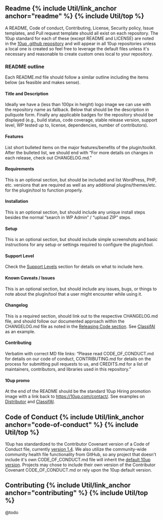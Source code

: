 <h2 id="readme" class="anchor-heading">Readme {% include Util/link_anchor anchor="readme" %} {% include Util/top %}</h2>

A README, Code of conduct, Contributing, License, Security policy, Issue templates, and Pull request template should all exist on each repository.  The 10up standard for each of these (except README and LICENSE) are noted in the [10up .github repository](https://github.com/10up/.github) and will appear in all 10up repositories unless a local one is created so feel free to leverage the default files unless it's necessary and reasonable to create custom ones local to your repository.

### README outline

Each README.md file should follow a similar outline including the items below (as feasible and makes sense).

#### Title and Description

Ideally we have a (less than 100px in height) logo image we can use with the repository name as fallback.  Below that should be the description in pullquote form.  Finally any applicable badges for the repository should be displayed (e.g., build status, code coverage, stable release version, support level, WP tested up to, license, dependencies, number of contributors).

#### Features

List short bulleted items on the major features/benefits of the plugin/toolkit.  After the bulleted list, we should end with “For more details on changes in each release, check out CHANGELOG.md.”

#### Requirements

This is an optional section, but should be included and list WordPress, PHP, etc. versions that are required as well as any additional plugins/themes/etc. for the plugin/tool to function properly.

#### Installation

This is an optional section, but should include any unique install steps besides the normal “search in WP Admin” / “upload ZIP” steps.

#### Setup

This is an optional section, but should include simple screenshots and basic instructions for any setup or settings required to configure the plugin/tool.

#### Support Level

Check the [Support Levels](https://10up.github.io/Open-Source-Best-Practices/github-process/#support-levels) section for details on what to include here.

#### Known Caveats / Issues

This is an optional section, but should include any issues, bugs, or things to note about the plugin/tool that a user might encounter while using it.

#### Changelog

This is a required section, should link out to the respective CHANGELOG.md file, and should follow our documented approach within the CHANGELOG.md file as noted in the [Releasing Code section](https://10up.github.io/Open-Source-Best-Practices/releasing/#changelog).  See [ClassifAI](https://github.com/10up/classifai#changelog) as an example.

#### Contributing

Verbatim with correct MD file links: “Please read CODE_OF_CONDUCT.md for details on our code of conduct, CONTRIBUTING.md for details on the process for submitting pull requests to us, and CREDITS.md for a list of maintainers, contributors, and libraries used in this repository.”

#### 10up promo

At the end of the README should be the standard 10up Hiring promotion image with a link back to https://10up.com/contact/.  See examples on [Distributor](https://github.com/10up/distributor/#like-what-you-see) and [ClassifAI](https://github.com/10up/classifai#like-what-you-see).

<h2 id="code-of-conduct" class="anchor-heading">Code of Conduct {% include Util/link_anchor anchor="code-of-conduct" %} {% include Util/top %}</h2>

10up has standardized to the Contributor Covenant version of a Code of Conduct file, currently [version 1.4](https://www.contributor-covenant.org/version/1/4/code-of-conduct.html).  We also utilize the community-wide community health file functionality from GitHub, so any project that doesn't include it's own CODE_OF_CONDUCT.md file will inherit the [default 10up version](https://github.com/10up/.github/blob/master/CODE_OF_CONDUCT.md).  Projects may chose to include their own version of the Contributor Covenant CODE_OF_CONDUCT.md or rely upon the 10up default version.

<h2 id="contributing" class="anchor-heading">Contributing {% include Util/link_anchor anchor="contributing" %} {% include Util/top %}</h2>

@todo
